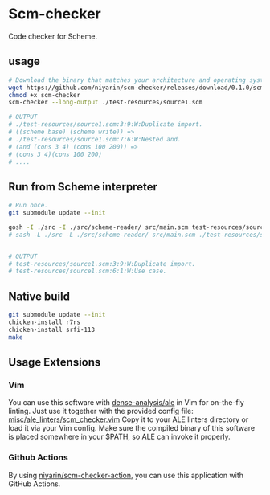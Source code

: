 # Scm-checker
Code checker for Scheme.

## usage

```bash
# Download the binary that matches your architecture and operating system.
wget https://github.com/niyarin/scm-checker/releases/download/0.1.0/scm-checker-0.1.0-linux-x86_64 -O scm-checker
chmod +x scm-checker
scm-checker --long-output ./test-resources/source1.scm

# OUTPUT
# ./test-resources/source1.scm:3:9:W:Duplicate import.
# ((scheme base) (scheme write)) =>
# ./test-resources/source1.scm:7:6:W:Nested and.
# (and (cons 3 4) (cons 100 200)) =>
# (cons 3 4)(cons 100 200)
# ....
```

## Run from Scheme interpreter
```bash
# Run once.
git submodule update --init

gosh -I ./src -I ./src/scheme-reader/ src/main.scm test-resources/source1.scm
# sash -L ./src -L ./src/scheme-reader/ src/main.scm ./test-resources/source1.scm


# OUTPUT
# test-resources/source1.scm:3:9:W:Duplicate import.
# test-resources/source1.scm:6:1:W:Use case.
```

## Native build
```bash
git submodule update --init
chicken-install r7rs
chicken-install srfi-113
make
```

## Usage Extensions
### Vim
You can use this software with [dense-analysis/ale](https://github.com/dense-analysis/ale) in Vim for on-the-fly linting.
Just use it together with the provided config file:  [misc/ale_linters/scm_checker.vim](https://github.com/niyarin/scm-checker/blob/main/misc/ale_linters/scm_checker.vim)
Copy it to your ALE linters directory or load it via your Vim config.
Make sure the compiled binary of this software is placed somewhere in your $PATH, so ALE can invoke it properly.

### Github Actions
By using [niyarin/scm-checker-action](https://github.com/niyarin/scm-checker-action), you can use this application with GitHub Actions.
